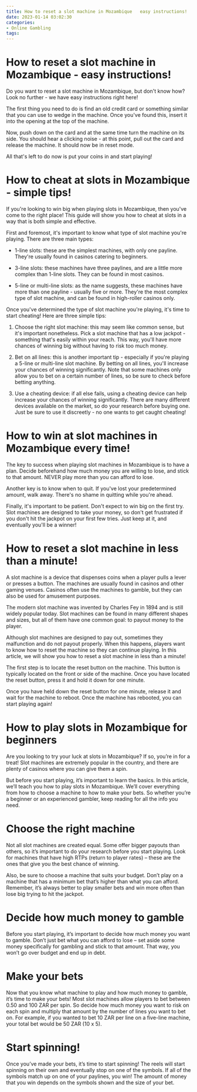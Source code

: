 ```yaml
---
title: How to reset a slot machine in Mozambique   easy instructions!
date: 2023-01-14 03:02:30
categories:
- Online Gambling
tags:
---
```



#  How to reset a slot machine in Mozambique - easy instructions!

Do you want to reset a slot machine in Mozambique, but don't know how? Look no further - we have easy instructions right here!

The first thing you need to do is find an old credit card or something similar that you can use to wedge in the machine. Once you've found this, insert it into the opening at the top of the machine.

Now, push down on the card and at the same time turn the machine on its side. You should hear a clicking noise - at this point, pull out the card and release the machine. It should now be in reset mode.

All that's left to do now is put your coins in and start playing!

#  How to cheat at slots in Mozambique - simple tips!

If you're looking to win big when playing slots in Mozambique, then you've come to the right place! This guide will show you how to cheat at slots in a way that is both simple and effective.

First and foremost, it's important to know what type of slot machine you're playing. There are three main types:

- 1-line slots: these are the simplest machines, with only one payline. They're usually found in casinos catering to beginners.

- 3-line slots: these machines have three paylines, and are a little more complex than 1-line slots. They can be found in most casinos.

- 5-line or multi-line slots: as the name suggests, these machines have more than one payline - usually five or more. They're the most complex type of slot machine, and can be found in high-roller casinos only.

Once you've determined the type of slot machine you're playing, it's time to start cheating! Here are three simple tips:

1) Choose the right slot machine: this may seem like common sense, but it's important nonetheless. Pick a slot machine that has a low jackpot - something that's easily within your reach. This way, you'll have more chances of winning big without having to risk too much money.

2) Bet on all lines: this is another important tip - especially if you're playing a 5-line or multi-line slot machine. By betting on all lines, you'll increase your chances of winning significantly. Note that some machines only allow you to bet on a certain number of lines, so be sure to check before betting anything.

3) Use a cheating device: if all else fails, using a cheating device can help increase your chances of winning significantly. There are many different devices available on the market, so do your research before buying one. Just be sure to use it discreetly - no one wants to get caught cheating!

#  How to win at slot machines in Mozambique every time!

The key to success when playing slot machines in Mozambique is to have a plan. Decide beforehand how much money you are willing to lose, and stick to that amount. NEVER play more than you can afford to lose.

Another key is to know when to quit. If you've lost your predetermined amount, walk away. There's no shame in quitting while you're ahead.

Finally, it's important to be patient. Don't expect to win big on the first try. Slot machines are designed to take your money, so don't get frustrated if you don't hit the jackpot on your first few tries. Just keep at it, and eventually you'll be a winner!

#  How to reset a slot machine in less than a minute!

A slot machine is a device that dispenses coins when a player pulls a lever or presses a button. The machines are usually found in casinos and other gaming venues. Casinos often use the machines to gamble, but they can also be used for amusement purposes.

The modern slot machine was invented by Charles Fey in 1894 and is still widely popular today. Slot machines can be found in many different shapes and sizes, but all of them have one common goal: to payout money to the player.

Although slot machines are designed to pay out, sometimes they malfunction and do not payout properly. When this happens, players want to know how to reset the machine so they can continue playing. In this article, we will show you how to reset a slot machine in less than a minute!

The first step is to locate the reset button on the machine. This button is typically located on the front or side of the machine. Once you have located the reset button, press it and hold it down for one minute.

Once you have held down the reset button for one minute, release it and wait for the machine to reboot. Once the machine has rebooted, you can start playing again!

#  How to play slots in Mozambique for beginners

Are you looking to try your luck at slots in Mozambique? If so, you’re in for a treat! Slot machines are extremely popular in the country, and there are plenty of casinos where you can give them a spin.

But before you start playing, it’s important to learn the basics. In this article, we’ll teach you how to play slots in Mozambique. We’ll cover everything from how to choose a machine to how to make your bets. So whether you’re a beginner or an experienced gambler, keep reading for all the info you need.

# Choose the right machine

Not all slot machines are created equal. Some offer bigger payouts than others, so it’s important to do your research before you start playing. Look for machines that have high RTPs (return to player rates) – these are the ones that give you the best chance of winning.

Also, be sure to choose a machine that suits your budget. Don’t play on a machine that has a minimum bet that’s higher than what you can afford. Remember, it’s always better to play smaller bets and win more often than lose big trying to hit the jackpot.

# Decide how much money to gamble

Before you start playing, it’s important to decide how much money you want to gamble. Don’t just bet what you can afford to lose – set aside some money specifically for gambling and stick to that amount. That way, you won’t go over budget and end up in debt.

# Make your bets

Now that you know what machine to play and how much money to gamble, it’s time to make your bets! Most slot machines allow players to bet between 0.50 and 100 ZAR per spin. So decide how much money you want to risk on each spin and multiply that amount by the number of lines you want to bet on. For example, if you wanted to bet 10 ZAR per line on a five-line machine, your total bet would be 50 ZAR (10 x 5).

# Start spinning!

Once you’ve made your bets, it’s time to start spinning! The reels will start spinning on their own and eventually stop on one of the symbols. If all of the symbols match up on one of your paylines, you win! The amount of money that you win depends on the symbols shown and the size of your bet.